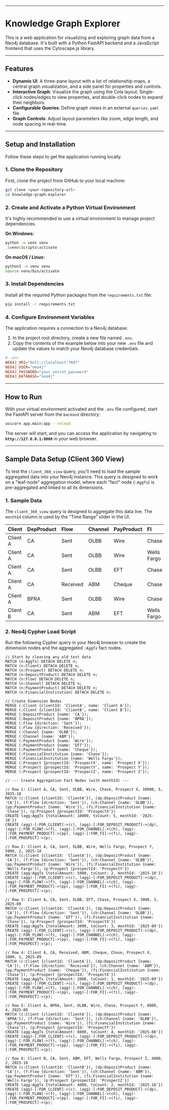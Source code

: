 -----

# Knowledge Graph Explorer

This is a web application for visualizing and exploring graph data from a Neo4j database. It's built with a Python FastAPI backend and a JavaScript frontend that uses the Cytoscape.js library.

-----

## Features

  * **Dynamic UI**: A three-pane layout with a list of relationship maps, a central graph visualization, and a side panel for properties and controls.
  * **Interactive Graph**: Visualize the graph using the Cola layout. Single-click nodes/edges to view properties, and double-click nodes to expand their neighbors.
  * **Configurable Queries**: Define graph views in an external `queries.yaml` file.
  * **Graph Controls**: Adjust layout parameters like zoom, edge length, and node spacing in real-time.

-----

## Setup and Installation

Follow these steps to get the application running locally.

### 1\. Clone the Repository

First, clone the project from GitHub to your local machine:

```bash
git clone <your-repository-url>
cd knowledge-graph-explorer
```

### 2\. Create and Activate a Python Virtual Environment

It's highly recommended to use a virtual environment to manage project dependencies.

**On Windows:**

```bash
python -m venv venv
.\venv\Scripts\activate
```

**On macOS / Linux:**

```bash
python3 -m venv venv
source venv/bin/activate
```

### 3\. Install Dependencies

Install all the required Python packages from the `requirements.txt` file:

```bash
pip install -r requirements.txt
```

### 4\. Configure Environment Variables

The application requires a connection to a Neo4j database.

1.  In the project root directory, create a new file named `.env`.
2.  Copy the contents of the example below into your new `.env` file and update the values to match your Neo4j database credentials.

<!-- end list -->

```ini
# .env
NEO4J_URI="bolt://localhost:7687"
NEO4J_USER="neo4j"
NEO4J_PASSWORD="your_secret_password"
NEO4J_DATABASE="neo4j"
```

-----

## How to Run

With your virtual environment activated and the `.env` file configured, start the FastAPI server from the `backend` directory:

```bash
uvicorn app.main:app --reload
```

The server will start, and you can access the application by navigating to **`http://127.0.0.1:8000`** in your web browser.

-----

## Sample Data Setup (Client 360 View)

To test the `client_360_view` query, you'll need to load the sample aggregated data into your Neo4j instance. This query is designed to work on a "leaf-node" aggregation model, where each "fact" node (`:AggTx`) is pre-aggregated and linked to all its dimensions.

### 1\. Sample Data

The `client_360_view` query is designed to aggregate this data live. The `monthId` column is used by the "Time Range" slider in the UI.

| Client | DepProduct | Flow | Channel | PayProduct | FI | Prospect | totalAmount | txCount | monthId |
| :--- | :--- | :--- | :--- | :--- | :--- | :--- | :--- | :--- | :--- |
| Client A | CA | Sent | OLBB | Wire | Chase | Prospect X | 10,000 | 5 | 2025-10 |
| Client A | CA | Sent | OLBB | Wire | Wells Fargo | Prospect Y | 5,000 | 2 | 2025-10 |
| Client A | CA | Sent | OLBB | EFT | Chase | Prospect X | 3,000 | 3 | 2025-09 |
| Client A | CA | Received | ABM | Cheque | Chase | Prospect X | 2,000 | 1 | 2025-09 |
| Client A | BPRA | Sent | OLBB | Wire | Chase | Prospect Y | 8,000 | 4 | 2025-08 |
| Client B | CA | Sent | ABM | EFT | Wells Fargo | Prospect Z | 4,000 | 2 | 2025-10 |

### 2\. Neo4j Cypher Load Script

Run the following Cypher query in your Neo4j browser to create the dimension nodes and the aggregated `:AggTx` fact nodes.

```cypher
// Start by clearing any old test data
MATCH (n:AggTx) DETACH DELETE n;
MATCH (n:Client) DETACH DELETE n;
MATCH (n:Prospect) DETACH DELETE n;
MATCH (n:DepositProduct) DETACH DELETE n;
MATCH (n:Flow) DETACH DELETE n;
MATCH (n:Channel) DETACH DELETE n;
MATCH (n:PaymentProduct) DETACH DELETE n;
MATCH (n:FinancialInstitution) DETACH DELETE n;

// Create Dimension Nodes
MERGE (:Client {clientId: 'ClientA', name: 'Client A'});
MERGE (:Client {clientId: 'ClientB', name: 'Client B'});
MERGE (:DepositProduct {name: 'CA'});
MERGE (:DepositProduct {name: 'BPRA'});
MERGE (:Flow {direction: 'Sent'});
MERGE (:Flow {direction: 'Received'});
MERGE (:Channel {name: 'OLBB'});
MERGE (:Channel {name: 'ABM'});
MERGE (:PaymentProduct {name: 'Wire'});
MERGE (:PaymentProduct {name: 'EFT'});
MERGE (:PaymentProduct {name: 'Cheque'});
MERGE (:FinancialInstitution {name: 'Chase'});
MERGE (:FinancialInstitution {name: 'Wells Fargo'});
MERGE (:Prospect {prospectId: 'ProspectX', name: 'Prospect X'});
MERGE (:Prospect {prospectId: 'ProspectY', name: 'Prospect Y'});
MERGE (:Prospect {prospectId: 'ProspectZ', name: 'Prospect Z'});

// --- Create Aggregation Fact Nodes (with monthId) ---

// Row 1: Client A, CA, Sent, OLBB, Wire, Chase, Prospect X, 10000, 5, 2025-10
MATCH (c:Client {clientId: 'ClientA'}), (dp:DepositProduct {name: 'CA'}), (f:Flow {direction: 'Sent'}), (ch:Channel {name: 'OLBB'}), (pp:PaymentProduct {name: 'Wire'}), (fi:FinancialInstitution {name: 'Chase'}), (p:Prospect {prospectId: 'ProspectX'})
CREATE (agg:AggTx {totalAmount: 10000, txCount: 5, monthId: '2025-10'})
CREATE (agg)-[:FOR_CLIENT]->(c), (agg)-[:FOR_DEPOSIT_PRODUCT]->(dp), (agg)-[:FOR_FLOW]->(f), (agg)-[:FOR_CHANNEL]->(ch), (agg)-[:FOR_PAYMENT_PRODUCT]->(pp), (agg)-[:FOR_FI]->(fi), (agg)-[:FOR_PROSPECT]->(p);

// Row 2: Client A, CA, Sent, OLBB, Wire, Wells Fargo, Prospect Y, 5000, 2, 2025-10
MATCH (c:Client {clientId: 'ClientA'}), (dp:DepositProduct {name: 'CA'}), (f:Flow {direction: 'Sent'}), (ch:Channel {name: 'OLBB'}), (pp:PaymentProduct {name: 'Wire'}), (fi:FinancialInstitution {name: 'Wells Fargo'}), (p:Prospect {prospectId: 'ProspectY'})
CREATE (agg:AggTx {totalAmount: 5000, txCount: 2, monthId: '2025-10'})
CREATE (agg)-[:FOR_CLIENT]->(c), (agg)-[:FOR_DEPOSIT_PRODUCT]->(dp), (agg)-[:FOR_FLOW]->(f), (agg)-[:FOR_CHANNEL]->(ch), (agg)-[:FOR_PAYMENT_PRODUCT]->(pp), (agg)-[:FOR_FI]->(fi), (agg)-[:FOR_PROSPECT]->(p);

// Row 3: Client A, CA, Sent, OLBB, EFT, Chase, Prospect X, 3000, 3, 2025-09
MATCH (c:Client {clientId: 'ClientA'}), (dp:DepositProduct {name: 'CA'}), (f:Flow {direction: 'Sent'}), (ch:Channel {name: 'OLBB'}), (pp:PaymentProduct {name: 'EFT'}), (fi:FinancialInstitution {name: 'Chase'}), (p:Prospect {prospectId: 'ProspectX'})
CREATE (agg:AggTx {totalAmount: 3000, txCount: 3, monthId: '2025-09'})
CREATE (agg)-[:FOR_CLIENT]->(c), (agg)-[:FOR_DEPOSIT_PRODUCT]->(dp), (agg)-[:FOR_FLOW]->(f), (agg)-[:FOR_CHANNEL]->(ch), (agg)-[:FOR_PAYMENT_PRODUCT]->(pp), (agg)-[:FOR_FI]->(fi), (agg)-[:FOR_PROSPECT]->(p);

// Row 4: Client A, CA, Received, ABM, Cheque, Chase, Prospect X, 2000, 1, 2025-09
MATCH (c:Client {clientId: 'ClientA'}), (dp:DepositProduct {name: 'CA'}), (f:Flow {direction: 'Received'}), (ch:Channel {name: 'ABM'}), (pp:PaymentProduct {name: 'Cheque'}), (fi:FinancialInstitution {name: 'Chase'}), (p:Prospect {prospectId: 'ProspectX'})
CREATE (agg:AggTx {totalAmount: 2000, txCount: 1, monthId: '2025-09'})
CREATE (agg)-[:FOR_CLIENT]->(c), (agg)-[:FOR_DEPOSIT_PRODUCT]->(dp), (agg)-[:FOR_FLOW]->(f), (agg)-[:FOR_CHANNEL]->(ch), (agg)-[:FOR_PAYMENT_PRODUCT]->(pp), (agg)-[:FOR_FI]->(fi), (agg)-[:FOR_PROSPECT]->(p);

// Row 5: Client A, BPRA, Sent, OLBB, Wire, Chase, Prospect Y, 8000, 4, 2025-08
MATCH (c:Client {clientId: 'ClientA'}), (dp:DepositProduct {name: 'BPRA'}), (f:Flow {direction: 'Sent'}), (ch:Channel {name: 'OLBB'}), (pp:PaymentProduct {name: 'Wire'}), (fi:FinancialInstitution {name: 'Chase'}), (p:Prospect {prospectId: 'ProspectY'})
CREATE (agg:AggTx {totalAmount: 8000, txCount: 4, monthId: '2025-08'})
CREATE (agg)-[:FOR_CLIENT]->(c), (agg)-[:FOR_DEPOSIT_PRODUCT]->(dp), (agg)-[:FOR_FLOW]->(f), (agg)-[:FOR_CHANNEL]->(ch), (agg)-[:FOR_PAYMENT_PRODUCT]->(pp), (agg)-[:FOR_FI]->(fi), (agg)-[:FOR_PROSPECT]->(p);

// Row 6: Client B, CA, Sent, ABM, EFT, Wells Fargo, Prospect Z, 4000, 2, 2025-10
MATCH (c:Client {clientId: 'ClientB'}), (dp:DepositProduct {name: 'CA'}), (f:Flow {direction: 'Sent'}), (ch:Channel {name: 'ABM'}), (pp:PaymentProduct {name: 'EFT'}), (fi:FinancialInstitution {name: 'Wells Fargo'}), (p:Prospect {prospectId: 'ProspectZ'})
CREATE (agg:AggTx {totalAmount: 4000, txCount: 2, monthId: '2025-10'})
CREATE (agg)-[:FOR_CLIENT]->(c), (agg)-[:FOR_DEPOSIT_PRODUCT]->(dp), (agg)-[:FOR_FLOW]->(f), (agg)-[:FOR_CHANNEL]->(ch), (agg)-[:FOR_PAYMENT_PRODUCT]->(pp), (agg)-[:FOR_FI]->(fi), (agg)-[:FOR_PROSPECT]->(p);
```
